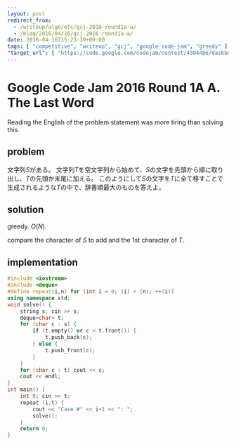 ```yaml
---
layout: post
redirect_from:
  - /writeup/algo/etc/gcj-2016-round1a-a/
  - /blog/2016/04/16/gcj-2016-round1a-a/
date: 2016-04-16T15:23:39+09:00
tags: [ "competitive", "writeup", "gcj", "google-code-jam", "greedy" ]
"target_url": [ "https://code.google.com/codejam/contest/4304486/dashboard#s=p0" ]
---
```


# Google Code Jam 2016 Round 1A A. The Last Word

Reading the English of the problem statement was more tiring than solving this.

## problem

文字列$S$がある。
文字列$T$を空文字列から始めて、$S$の文字を先頭から順に取り出し、$T$の先頭か末尾に加える。
このようにして$S$の文字を$T$に全て移すことで生成されるような$T$の中で、辞書順最大のものを答えよ。

## solution

greedy. $O(N)$.

compare the character of $S$ to add and the 1st character of $T$.

## implementation

``` c++
#include <iostream>
#include <deque>
#define repeat(i,n) for (int i = 0; (i) < (n); ++(i))
using namespace std;
void solve() {
    string s; cin >> s;
    deque<char> t;
    for (char c : s) {
        if (t.empty() or c < t.front()) {
            t.push_back(c);
        } else {
            t.push_front(c);
        }
    }
    for (char c : t) cout << c;
    cout << endl;
}
int main() {
    int t; cin >> t;
    repeat (i,t) {
        cout << "Case #" << i+1 << ": ";
        solve();
    }
    return 0;
}
```
